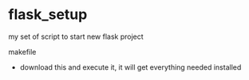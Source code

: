 flask_setup
===========

my set of script to start new flask project

makefile
- download this and execute it, it will get everything needed installed

